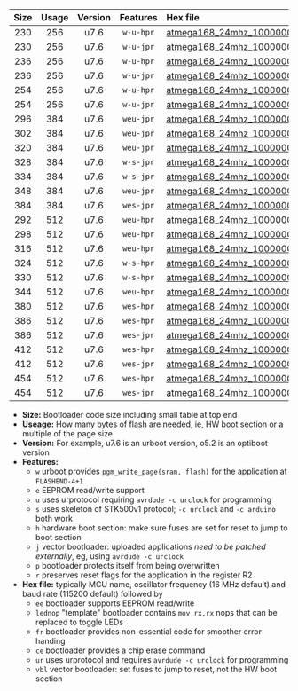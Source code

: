 |Size|Usage|Version|Features|Hex file|
|:-:|:-:|:-:|:-:|:--|
|230|256|u7.6|`w-u-hpr`|[atmega168_24mhz_1000000bps_ur.hex](https://raw.githubusercontent.com/stefanrueger/urboot/main/atmega168_24mhz_1000000bps_ur.hex)|
|230|256|u7.6|`w-u-jpr`|[atmega168_24mhz_1000000bps_ur_vbl.hex](https://raw.githubusercontent.com/stefanrueger/urboot/main/atmega168_24mhz_1000000bps_ur_vbl.hex)|
|236|256|u7.6|`w-u-hpr`|[atmega168_24mhz_1000000bps_lednop_ur.hex](https://raw.githubusercontent.com/stefanrueger/urboot/main/atmega168_24mhz_1000000bps_lednop_ur.hex)|
|236|256|u7.6|`w-u-jpr`|[atmega168_24mhz_1000000bps_lednop_ur_vbl.hex](https://raw.githubusercontent.com/stefanrueger/urboot/main/atmega168_24mhz_1000000bps_lednop_ur_vbl.hex)|
|254|256|u7.6|`w-u-hpr`|[atmega168_24mhz_1000000bps_lednop_fr_ur.hex](https://raw.githubusercontent.com/stefanrueger/urboot/main/atmega168_24mhz_1000000bps_lednop_fr_ur.hex)|
|254|256|u7.6|`w-u-jpr`|[atmega168_24mhz_1000000bps_lednop_fr_ur_vbl.hex](https://raw.githubusercontent.com/stefanrueger/urboot/main/atmega168_24mhz_1000000bps_lednop_fr_ur_vbl.hex)|
|296|384|u7.6|`weu-jpr`|[atmega168_24mhz_1000000bps_ee_ur_vbl.hex](https://raw.githubusercontent.com/stefanrueger/urboot/main/atmega168_24mhz_1000000bps_ee_ur_vbl.hex)|
|302|384|u7.6|`weu-jpr`|[atmega168_24mhz_1000000bps_ee_lednop_ur_vbl.hex](https://raw.githubusercontent.com/stefanrueger/urboot/main/atmega168_24mhz_1000000bps_ee_lednop_ur_vbl.hex)|
|320|384|u7.6|`weu-jpr`|[atmega168_24mhz_1000000bps_ee_lednop_fr_ur_vbl.hex](https://raw.githubusercontent.com/stefanrueger/urboot/main/atmega168_24mhz_1000000bps_ee_lednop_fr_ur_vbl.hex)|
|328|384|u7.6|`w-s-jpr`|[atmega168_24mhz_1000000bps_vbl.hex](https://raw.githubusercontent.com/stefanrueger/urboot/main/atmega168_24mhz_1000000bps_vbl.hex)|
|334|384|u7.6|`w-s-jpr`|[atmega168_24mhz_1000000bps_lednop_vbl.hex](https://raw.githubusercontent.com/stefanrueger/urboot/main/atmega168_24mhz_1000000bps_lednop_vbl.hex)|
|348|384|u7.6|`weu-jpr`|[atmega168_24mhz_1000000bps_ee_lednop_fr_ce_ur_vbl.hex](https://raw.githubusercontent.com/stefanrueger/urboot/main/atmega168_24mhz_1000000bps_ee_lednop_fr_ce_ur_vbl.hex)|
|384|384|u7.6|`wes-jpr`|[atmega168_24mhz_1000000bps_ee_vbl.hex](https://raw.githubusercontent.com/stefanrueger/urboot/main/atmega168_24mhz_1000000bps_ee_vbl.hex)|
|292|512|u7.6|`weu-hpr`|[atmega168_24mhz_1000000bps_ee_ur.hex](https://raw.githubusercontent.com/stefanrueger/urboot/main/atmega168_24mhz_1000000bps_ee_ur.hex)|
|298|512|u7.6|`weu-hpr`|[atmega168_24mhz_1000000bps_ee_lednop_ur.hex](https://raw.githubusercontent.com/stefanrueger/urboot/main/atmega168_24mhz_1000000bps_ee_lednop_ur.hex)|
|316|512|u7.6|`weu-hpr`|[atmega168_24mhz_1000000bps_ee_lednop_fr_ur.hex](https://raw.githubusercontent.com/stefanrueger/urboot/main/atmega168_24mhz_1000000bps_ee_lednop_fr_ur.hex)|
|324|512|u7.6|`w-s-hpr`|[atmega168_24mhz_1000000bps.hex](https://raw.githubusercontent.com/stefanrueger/urboot/main/atmega168_24mhz_1000000bps.hex)|
|330|512|u7.6|`w-s-hpr`|[atmega168_24mhz_1000000bps_lednop.hex](https://raw.githubusercontent.com/stefanrueger/urboot/main/atmega168_24mhz_1000000bps_lednop.hex)|
|344|512|u7.6|`weu-hpr`|[atmega168_24mhz_1000000bps_ee_lednop_fr_ce_ur.hex](https://raw.githubusercontent.com/stefanrueger/urboot/main/atmega168_24mhz_1000000bps_ee_lednop_fr_ce_ur.hex)|
|380|512|u7.6|`wes-hpr`|[atmega168_24mhz_1000000bps_ee.hex](https://raw.githubusercontent.com/stefanrueger/urboot/main/atmega168_24mhz_1000000bps_ee.hex)|
|386|512|u7.6|`wes-hpr`|[atmega168_24mhz_1000000bps_ee_lednop.hex](https://raw.githubusercontent.com/stefanrueger/urboot/main/atmega168_24mhz_1000000bps_ee_lednop.hex)|
|386|512|u7.6|`wes-jpr`|[atmega168_24mhz_1000000bps_ee_lednop_vbl.hex](https://raw.githubusercontent.com/stefanrueger/urboot/main/atmega168_24mhz_1000000bps_ee_lednop_vbl.hex)|
|412|512|u7.6|`wes-hpr`|[atmega168_24mhz_1000000bps_ee_lednop_fr.hex](https://raw.githubusercontent.com/stefanrueger/urboot/main/atmega168_24mhz_1000000bps_ee_lednop_fr.hex)|
|412|512|u7.6|`wes-jpr`|[atmega168_24mhz_1000000bps_ee_lednop_fr_vbl.hex](https://raw.githubusercontent.com/stefanrueger/urboot/main/atmega168_24mhz_1000000bps_ee_lednop_fr_vbl.hex)|
|454|512|u7.6|`wes-hpr`|[atmega168_24mhz_1000000bps_ee_lednop_fr_ce.hex](https://raw.githubusercontent.com/stefanrueger/urboot/main/atmega168_24mhz_1000000bps_ee_lednop_fr_ce.hex)|
|454|512|u7.6|`wes-jpr`|[atmega168_24mhz_1000000bps_ee_lednop_fr_ce_vbl.hex](https://raw.githubusercontent.com/stefanrueger/urboot/main/atmega168_24mhz_1000000bps_ee_lednop_fr_ce_vbl.hex)|

- **Size:** Bootloader code size including small table at top end
- **Useage:** How many bytes of flash are needed, ie, HW boot section or a multiple of the page size
- **Version:** For example, u7.6 is an urboot version, o5.2 is an optiboot version
- **Features:**
  + `w` urboot provides `pgm_write_page(sram, flash)` for the application at `FLASHEND-4+1`
  + `e` EEPROM read/write support
  + `u` uses urprotocol requiring `avrdude -c urclock` for programming
  + `s` uses skeleton of STK500v1 protocol; `-c urclock` and `-c arduino` both work
  + `h` hardware boot section: make sure fuses are set for reset to jump to boot section
  + `j` vector bootloader: uploaded applications *need to be patched externally*, eg, using `avrdude -c urclock`
  + `p` bootloader protects itself from being overwritten
  + `r` preserves reset flags for the application in the register R2
- **Hex file:** typically MCU name, oscillator frequency (16 MHz default) and baud rate (115200 default) followed by
  + `ee` bootloader supports EEPROM read/write
  + `lednop` "template" bootloader contains `mov rx,rx` nops that can be replaced to toggle LEDs
  + `fr` bootloader provides non-essential code for smoother error handing
  + `ce` bootloader provides a chip erase command
  + `ur` uses urprotocol and requires `avrdude -c urclock` for programming
  + `vbl` vector bootloader: set fuses to jump to reset, not the HW boot section
